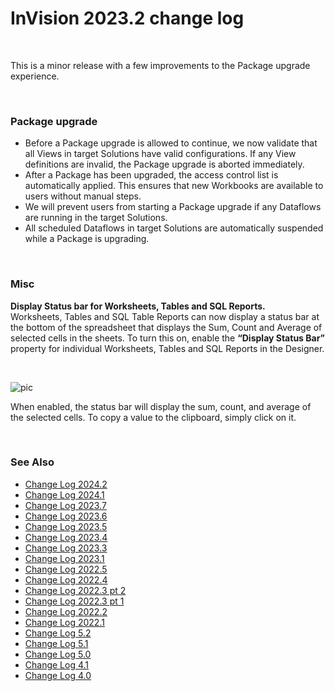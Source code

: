 
# InVision 2023.2 change log

<br/>

This is a minor release with a few improvements to the Package upgrade experience.

<br/>

### Package upgrade

- Before a Package upgrade is allowed to continue, we now validate that all Views in target Solutions have valid configurations. If any View definitions are invalid, the Package upgrade is aborted immediately.
- After a Package has been upgraded, the access control list is automatically applied. This ensures that new Workbooks are available to users without manual steps.
- We will prevent users from starting a Package upgrade if any Dataflows are running in the target Solutions.
- All scheduled Dataflows in target Solutions are automatically suspended while a Package is upgrading.

<br/>

### Misc

**Display Status bar for Worksheets, Tables and SQL Reports.**  
Worksheets, Tables and SQL Table Reports can now display a status bar at the bottom of the spreadsheet that displays the Sum, Count and Average of selected cells in the sheets. To turn this on, enable the **“Display Status Bar”** property for individual Worksheets, Tables and SQL Reports in the Designer.

<br/>

![pic](https://profitbasedocs.blob.core.windows.net/images/chlog223_5.png)

When enabled, the status bar will display the sum, count, and average of the selected cells. To copy a value to the clipboard, simply click on it.

<br/>

### See Also

- [Change Log 2024.2](changelog24_2.md)
- [Change Log 2024.1](changelog24_1.md)
- [Change Log 2023.7](changelog23_7.md)
- [Change Log 2023.6](changelog23_6.md)
- [Change Log 2023.5](changelog23_5.md)
- [Change Log 2023.4](changelog23_4.md)
- [Change Log 2023.3](changelog23_3.md)
- [Change Log 2023.1](changelog23_1.md)
- [Change Log 2022.5](changelog22_5.md)
- [Change Log 2022.4](changelog22_4.md)
- [Change Log 2022.3 pt 2](changelog22_3_2.md)
- [Change Log 2022.3 pt 1](changelog22_3_1.md)
- [Change Log 2022.2](changelog22_2.md)
- [Change Log 2022.1](changelog22_1.md)
- [Change Log 5.2](changelog52.md)
- [Change Log 5.1](changelog51.md)
- [Change Log 5.0](changelog5.md)
- [Change Log 4.1](changelog41.md)
- [Change Log 4.0](changelog40.md)

<br/>
